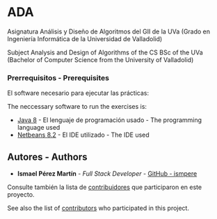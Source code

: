 # ADA

Asignatura Análisis y Diseño de Algoritmos del GII de la UVa (Grado en Ingeniería Informática de la Universidad de Valladolid)

Subject Analysis and Design of Algorithms of the CS BSc of the UVa (Bachelor of Computer Science from the University of Valladolid)

### Prerrequisitos - Prerequisites

El software necesario para ejecutar las prácticas:

The neccessary software to run the exercises is:

- [Java 8](https://www.oracle.com/technetwork/java/javase/downloads/jdk8-downloads-2133151.html) - El lenguaje de programación usado - The programming language used
- [Netbeans 8.2](https://netbeans.org/downloads/8.2/) - El IDE utilizado - The IDE used

## Autores - Authors

- **Ismael Pérez Martín** - _Full Stack Developer_ - [GitHub - ismpere](https://github.com/ismpere)

Consulte también la lista de [contribuidores](https://github.com/jesusinri/SAD/graphs/contributors) que participaron en este proyecto.

See also the list of [contributors](https://github.com/jesusinri/SAD/graphs/contributors) who participated in this project.

<!-- ## License

This project is licensed under the MIT License - see the [LICENSE.md](LICENSE.md) file for details

## Acknowledgments

- Hat tip to anyone whose code was used
- Inspiration
- etc -->
